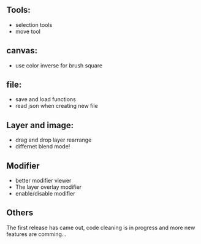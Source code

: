 ## Tools:
- selection tools
- move tool

## canvas:
- use color inverse for brush square

## file:
- save and load functions
- read json when creating new file

## Layer and image:
- drag and drop layer rearrange
- differnet blend mode!

## Modifier
- better modifier viewer
- The layer overlay modifier
- enable/disable modifier

## Others
The first release has came out, code cleaning is in progress and more new features are comming...
